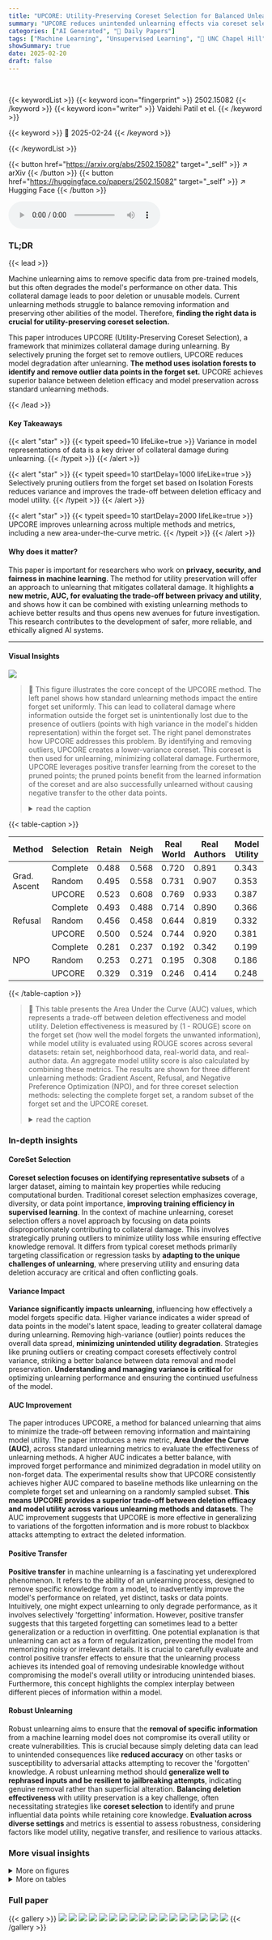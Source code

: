 ```yaml
---
title: "UPCORE: Utility-Preserving Coreset Selection for Balanced Unlearning"
summary: "UPCORE reduces unintended unlearning effects via coreset selection, balancing knowledge removal and utility preservation."
categories: ["AI Generated", "🤗 Daily Papers"]
tags: ["Machine Learning", "Unsupervised Learning", "🏢 UNC Chapel Hill",]
showSummary: true
date: 2025-02-20
draft: false
---
```


<br>

{{< keywordList >}}
{{< keyword icon="fingerprint" >}} 2502.15082 {{< /keyword >}}
{{< keyword icon="writer" >}} Vaidehi Patil et el. {{< /keyword >}}
 
{{< keyword >}} 🤗 2025-02-24 {{< /keyword >}}
 
{{< /keywordList >}}

{{< button href="https://arxiv.org/abs/2502.15082" target="_self" >}}
↗ arXiv
{{< /button >}}
{{< button href="https://huggingface.co/papers/2502.15082" target="_self" >}}
↗ Hugging Face
{{< /button >}}



<audio controls>
    <source src="https://ai-paper-reviewer.com/2502.15082/podcast.wav" type="audio/wav">
    Your browser does not support the audio element.
</audio>


### TL;DR


{{< lead >}}

Machine unlearning aims to remove specific data from pre-trained models, but this often degrades the model's performance on other data. This collateral damage leads to poor deletion or unusable models. Current unlearning methods struggle to balance removing information and preserving other abilities of the model. Therefore, **finding the right data is crucial for utility-preserving coreset selection.**



This paper introduces UPCORE (Utility-Preserving Coreset Selection), a framework that minimizes collateral damage during unlearning. By selectively pruning the forget set to remove outliers, UPCORE reduces model degradation after unlearning. **The method uses isolation forests to identify and remove outlier data points in the forget set.** UPCORE achieves superior balance between deletion efficacy and model preservation across standard unlearning methods.

{{< /lead >}}


#### Key Takeaways

{{< alert "star" >}}
{{< typeit speed=10 lifeLike=true >}} Variance in model representations of data is a key driver of collateral damage during unlearning. {{< /typeit >}}
{{< /alert >}}

{{< alert "star" >}}
{{< typeit speed=10 startDelay=1000 lifeLike=true >}} Selectively pruning outliers from the forget set based on Isolation Forests reduces variance and improves the trade-off between deletion efficacy and model utility. {{< /typeit >}}
{{< /alert >}}

{{< alert "star" >}}
{{< typeit speed=10 startDelay=2000 lifeLike=true >}} UPCORE improves unlearning across multiple methods and metrics, including a new area-under-the-curve metric. {{< /typeit >}}
{{< /alert >}}

#### Why does it matter?
This paper is important for researchers who work on **privacy, security, and fairness in machine learning**. The method for utility preservation will offer an approach to unlearning that mitigates collateral damage. It highlights **a new metric, AUC, for evaluating the trade-off between privacy and utility**, and shows how it can be combined with existing unlearning methods to achieve better results and thus opens new avenues for future investigation. This research contributes to the development of safer, more reliable, and ethically aligned AI systems.

------
#### Visual Insights



![](https://arxiv.org/html/2502.15082/x1.png)

> 🔼 This figure illustrates the core concept of the UPCORE method.  The left panel shows how standard unlearning methods impact the entire forget set uniformly. This can lead to collateral damage where information outside the forget set is unintentionally lost due to the presence of outliers (points with high variance in the model's hidden representation) within the forget set.  The right panel demonstrates how UPCORE addresses this problem. By identifying and removing outliers, UPCORE creates a lower-variance coreset. This coreset is then used for unlearning, minimizing collateral damage.  Furthermore, UPCORE leverages positive transfer learning from the coreset to the pruned points; the pruned points benefit from the learned information of the coreset and are also successfully unlearned without causing negative transfer to the other data points.
> <details>
> <summary>read the caption</summary>
> Figure 1: Left: Standard unlearning methods are applied equally to all points in the forget set. Here, outlier points in the model’s hidden space (visualized in 2D) contribute to the unintentional forgetting of points outside of the forget set (i.e. collateral damage). Right: By finding a lower-variance coreset within the forget set, UPCORE reduces damage while maintaining forget performance via positive transfer from the coreset to the pruned points.
> </details>





{{< table-caption >}}
<table class="ltx_tabular ltx_centering ltx_guessed_headers ltx_align_middle" id="S5.T1.7">
<thead class="ltx_thead">
<tr class="ltx_tr" id="S5.T1.7.1.1">
<th class="ltx_td ltx_align_center ltx_th ltx_th_column ltx_border_tt" id="S5.T1.7.1.1.1"><span class="ltx_text ltx_font_bold" id="S5.T1.7.1.1.1.1">Method</span></th>
<th class="ltx_td ltx_align_center ltx_th ltx_th_column ltx_border_tt" id="S5.T1.7.1.1.2"><span class="ltx_text ltx_font_bold" id="S5.T1.7.1.1.2.1">Selection</span></th>
<th class="ltx_td ltx_align_center ltx_th ltx_th_column ltx_border_tt" id="S5.T1.7.1.1.3"><span class="ltx_text ltx_font_bold" id="S5.T1.7.1.1.3.1">Retain</span></th>
<th class="ltx_td ltx_align_center ltx_th ltx_th_column ltx_border_tt" id="S5.T1.7.1.1.4"><span class="ltx_text ltx_font_bold" id="S5.T1.7.1.1.4.1">Neigh</span></th>
<th class="ltx_td ltx_align_center ltx_th ltx_th_column ltx_border_tt" id="S5.T1.7.1.1.5"><span class="ltx_text ltx_font_bold" id="S5.T1.7.1.1.5.1">Real World</span></th>
<th class="ltx_td ltx_align_center ltx_th ltx_th_column ltx_border_tt" id="S5.T1.7.1.1.6"><span class="ltx_text ltx_font_bold" id="S5.T1.7.1.1.6.1">Real Authors</span></th>
<th class="ltx_td ltx_align_center ltx_th ltx_th_column ltx_border_tt" id="S5.T1.7.1.1.7"><span class="ltx_text ltx_font_bold" id="S5.T1.7.1.1.7.1">Model Utility</span></th>
</tr>
</thead>
<tbody class="ltx_tbody">
<tr class="ltx_tr" id="S5.T1.7.2.1">
<td class="ltx_td ltx_align_center ltx_border_t" id="S5.T1.7.2.1.1" rowspan="3"><span class="ltx_text" id="S5.T1.7.2.1.1.1">Grad. Ascent</span></td>
<td class="ltx_td ltx_align_center ltx_border_t" id="S5.T1.7.2.1.2">Complete</td>
<td class="ltx_td ltx_align_center ltx_border_t" id="S5.T1.7.2.1.3">0.488</td>
<td class="ltx_td ltx_align_center ltx_border_t" id="S5.T1.7.2.1.4">0.568</td>
<td class="ltx_td ltx_align_center ltx_border_t" id="S5.T1.7.2.1.5">0.720</td>
<td class="ltx_td ltx_align_center ltx_border_t" id="S5.T1.7.2.1.6">0.891</td>
<td class="ltx_td ltx_align_center ltx_border_t" id="S5.T1.7.2.1.7">0.343</td>
</tr>
<tr class="ltx_tr" id="S5.T1.7.3.2">
<td class="ltx_td ltx_align_center" id="S5.T1.7.3.2.1">Random</td>
<td class="ltx_td ltx_align_center" id="S5.T1.7.3.2.2">0.495</td>
<td class="ltx_td ltx_align_center" id="S5.T1.7.3.2.3">0.558</td>
<td class="ltx_td ltx_align_center" id="S5.T1.7.3.2.4">0.731</td>
<td class="ltx_td ltx_align_center" id="S5.T1.7.3.2.5">0.907</td>
<td class="ltx_td ltx_align_center" id="S5.T1.7.3.2.6">0.353</td>
</tr>
<tr class="ltx_tr" id="S5.T1.7.4.3">
<td class="ltx_td ltx_align_center" id="S5.T1.7.4.3.1"><span class="ltx_text ltx_font_smallcaps" id="S5.T1.7.4.3.1.1">UPCORE</span></td>
<td class="ltx_td ltx_align_center" id="S5.T1.7.4.3.2"><span class="ltx_text ltx_font_bold" id="S5.T1.7.4.3.2.1">0.523</span></td>
<td class="ltx_td ltx_align_center" id="S5.T1.7.4.3.3"><span class="ltx_text ltx_font_bold" id="S5.T1.7.4.3.3.1">0.608</span></td>
<td class="ltx_td ltx_align_center" id="S5.T1.7.4.3.4"><span class="ltx_text ltx_font_bold" id="S5.T1.7.4.3.4.1">0.769</span></td>
<td class="ltx_td ltx_align_center" id="S5.T1.7.4.3.5"><span class="ltx_text ltx_font_bold" id="S5.T1.7.4.3.5.1">0.933</span></td>
<td class="ltx_td ltx_align_center" id="S5.T1.7.4.3.6"><span class="ltx_text ltx_font_bold" id="S5.T1.7.4.3.6.1">0.387</span></td>
</tr>
<tr class="ltx_tr" id="S5.T1.7.5.4">
<td class="ltx_td ltx_align_center ltx_border_t" id="S5.T1.7.5.4.1" rowspan="3"><span class="ltx_text" id="S5.T1.7.5.4.1.1">Refusal</span></td>
<td class="ltx_td ltx_align_center ltx_border_t" id="S5.T1.7.5.4.2">Complete</td>
<td class="ltx_td ltx_align_center ltx_border_t" id="S5.T1.7.5.4.3">0.493</td>
<td class="ltx_td ltx_align_center ltx_border_t" id="S5.T1.7.5.4.4">0.488</td>
<td class="ltx_td ltx_align_center ltx_border_t" id="S5.T1.7.5.4.5">0.714</td>
<td class="ltx_td ltx_align_center ltx_border_t" id="S5.T1.7.5.4.6">0.890</td>
<td class="ltx_td ltx_align_center ltx_border_t" id="S5.T1.7.5.4.7">0.366</td>
</tr>
<tr class="ltx_tr" id="S5.T1.7.6.5">
<td class="ltx_td ltx_align_center" id="S5.T1.7.6.5.1">Random</td>
<td class="ltx_td ltx_align_center" id="S5.T1.7.6.5.2">0.456</td>
<td class="ltx_td ltx_align_center" id="S5.T1.7.6.5.3">0.458</td>
<td class="ltx_td ltx_align_center" id="S5.T1.7.6.5.4">0.644</td>
<td class="ltx_td ltx_align_center" id="S5.T1.7.6.5.5">0.819</td>
<td class="ltx_td ltx_align_center" id="S5.T1.7.6.5.6">0.332</td>
</tr>
<tr class="ltx_tr" id="S5.T1.7.7.6">
<td class="ltx_td ltx_align_center" id="S5.T1.7.7.6.1"><span class="ltx_text ltx_font_smallcaps" id="S5.T1.7.7.6.1.1">UPCORE</span></td>
<td class="ltx_td ltx_align_center" id="S5.T1.7.7.6.2"><span class="ltx_text ltx_font_bold" id="S5.T1.7.7.6.2.1">0.500</span></td>
<td class="ltx_td ltx_align_center" id="S5.T1.7.7.6.3"><span class="ltx_text ltx_font_bold" id="S5.T1.7.7.6.3.1">0.524</span></td>
<td class="ltx_td ltx_align_center" id="S5.T1.7.7.6.4"><span class="ltx_text ltx_font_bold" id="S5.T1.7.7.6.4.1">0.744</span></td>
<td class="ltx_td ltx_align_center" id="S5.T1.7.7.6.5"><span class="ltx_text ltx_font_bold" id="S5.T1.7.7.6.5.1">0.920</span></td>
<td class="ltx_td ltx_align_center" id="S5.T1.7.7.6.6"><span class="ltx_text ltx_font_bold" id="S5.T1.7.7.6.6.1">0.381</span></td>
</tr>
<tr class="ltx_tr" id="S5.T1.7.8.7">
<td class="ltx_td ltx_align_center ltx_border_bb ltx_border_t" id="S5.T1.7.8.7.1" rowspan="3"><span class="ltx_text" id="S5.T1.7.8.7.1.1">NPO</span></td>
<td class="ltx_td ltx_align_center ltx_border_t" id="S5.T1.7.8.7.2">Complete</td>
<td class="ltx_td ltx_align_center ltx_border_t" id="S5.T1.7.8.7.3">0.281</td>
<td class="ltx_td ltx_align_center ltx_border_t" id="S5.T1.7.8.7.4">0.237</td>
<td class="ltx_td ltx_align_center ltx_border_t" id="S5.T1.7.8.7.5">0.192</td>
<td class="ltx_td ltx_align_center ltx_border_t" id="S5.T1.7.8.7.6">0.342</td>
<td class="ltx_td ltx_align_center ltx_border_t" id="S5.T1.7.8.7.7">0.199</td>
</tr>
<tr class="ltx_tr" id="S5.T1.7.9.8">
<td class="ltx_td ltx_align_center" id="S5.T1.7.9.8.1">Random</td>
<td class="ltx_td ltx_align_center" id="S5.T1.7.9.8.2">0.253</td>
<td class="ltx_td ltx_align_center" id="S5.T1.7.9.8.3">0.271</td>
<td class="ltx_td ltx_align_center" id="S5.T1.7.9.8.4">0.195</td>
<td class="ltx_td ltx_align_center" id="S5.T1.7.9.8.5">0.308</td>
<td class="ltx_td ltx_align_center" id="S5.T1.7.9.8.6">0.186</td>
</tr>
<tr class="ltx_tr" id="S5.T1.7.10.9">
<td class="ltx_td ltx_align_center ltx_border_bb" id="S5.T1.7.10.9.1"><span class="ltx_text ltx_font_smallcaps" id="S5.T1.7.10.9.1.1">UPCORE</span></td>
<td class="ltx_td ltx_align_center ltx_border_bb" id="S5.T1.7.10.9.2"><span class="ltx_text ltx_font_bold" id="S5.T1.7.10.9.2.1">0.329</span></td>
<td class="ltx_td ltx_align_center ltx_border_bb" id="S5.T1.7.10.9.3"><span class="ltx_text ltx_font_bold" id="S5.T1.7.10.9.3.1">0.319</span></td>
<td class="ltx_td ltx_align_center ltx_border_bb" id="S5.T1.7.10.9.4"><span class="ltx_text ltx_font_bold" id="S5.T1.7.10.9.4.1">0.246</span></td>
<td class="ltx_td ltx_align_center ltx_border_bb" id="S5.T1.7.10.9.5"><span class="ltx_text ltx_font_bold" id="S5.T1.7.10.9.5.1">0.414</span></td>
<td class="ltx_td ltx_align_center ltx_border_bb" id="S5.T1.7.10.9.6"><span class="ltx_text ltx_font_bold" id="S5.T1.7.10.9.6.1">0.248</span></td>
</tr>
</tbody>
</table>{{< /table-caption >}}

> 🔼 This table presents the Area Under the Curve (AUC) values, which represents a trade-off between deletion effectiveness and model utility.  Deletion effectiveness is measured by (1 - ROUGE) score on the forget set (how well the model forgets the unwanted information), while model utility is evaluated using ROUGE scores across several datasets: retain set, neighborhood data, real-world data, and real-author data. An aggregate model utility score is also calculated by combining these metrics.  The results are shown for three different unlearning methods: Gradient Ascent, Refusal, and Negative Preference Optimization (NPO), and for three coreset selection methods: selecting the complete forget set, a random subset of the forget set and the UPCORE coreset.
> <details>
> <summary>read the caption</summary>
> Table 1: AUC across the two competing objectives: (1) Deletion Effectiveness, defined as (1−ROUGE)1ROUGE(1-\text{ROUGE})( 1 - ROUGE ) on the forget set (X-axis), and (2) Model Utility, averaged across Counterfact topics and evaluated via ROUGE scores on multiple utility datasets, including neighborhood data and an aggregate model utility across datasets (Y-axis). We compare three unlearning methods: Gradient Ascent, Refusal, and NPO.
> </details>





### In-depth insights


#### CoreSet Selection
**Coreset selection focuses on identifying representative subsets** of a larger dataset, aiming to maintain key properties while reducing computational burden. Traditional coreset selection emphasizes coverage, diversity, or data point importance, **improving training efficiency in supervised learning**. In the context of machine unlearning, coreset selection offers a novel approach by focusing on data points disproportionately contributing to collateral damage. This involves strategically pruning outliers to minimize utility loss while ensuring effective knowledge removal. It differs from typical coreset methods primarily targeting classification or regression tasks by **adapting to the unique challenges of unlearning**, where preserving utility and ensuring data deletion accuracy are critical and often conflicting goals.

#### Variance Impact
**Variance significantly impacts unlearning**, influencing how effectively a model forgets specific data. Higher variance indicates a wider spread of data points in the model's latent space, leading to greater collateral damage during unlearning. Removing high-variance (outlier) points reduces the overall data spread, **minimizing unintended utility degradation**. Strategies like pruning outliers or creating compact coresets effectively control variance, striking a better balance between data removal and model preservation. **Understanding and managing variance is critical** for optimizing unlearning performance and ensuring the continued usefulness of the model.

#### AUC Improvement
The paper introduces UPCORE, a method for balanced unlearning that aims to minimize the trade-off between removing information and maintaining model utility.  The paper introduces a new metric, **Area Under the Curve (AUC)**, across standard unlearning metrics to evaluate the effectiveness of unlearning methods. A higher AUC indicates a better balance, with improved forget performance and minimized degradation in model utility on non-forget data. The experimental results show that UPCORE consistently achieves higher AUC compared to baseline methods like unlearning on the complete forget set and unlearning on a randomly sampled subset. **This means UPCORE provides a superior trade-off between deletion efficacy and model utility across various unlearning methods and datasets**. The AUC improvement suggests that UPCORE is more effective in generalizing to variations of the forgotten information and is more robust to blackbox attacks attempting to extract the deleted information.

#### Positive Transfer
**Positive transfer** in machine unlearning is a fascinating yet underexplored phenomenon. It refers to the ability of an unlearning process, designed to remove specific knowledge from a model, to inadvertently improve the model's performance on related, yet distinct, tasks or data points. Intuitively, one might expect unlearning to only degrade performance, as it involves selectively 'forgetting' information. However, positive transfer suggests that this targeted forgetting can sometimes lead to a better generalization or a reduction in overfitting. One potential explanation is that unlearning can act as a form of regularization, preventing the model from memorizing noisy or irrelevant details. It is crucial to carefully evaluate and control positive transfer effects to ensure that the unlearning process achieves its intended goal of removing undesirable knowledge without compromising the model's overall utility or introducing unintended biases. Furthermore, this concept highlights the complex interplay between different pieces of information within a model.

#### Robust Unlearning
Robust unlearning aims to ensure that the **removal of specific information** from a machine learning model does not compromise its overall utility or create vulnerabilities. This is crucial because simply deleting data can lead to unintended consequences like **reduced accuracy** on other tasks or susceptibility to adversarial attacks attempting to recover the 'forgotten' knowledge. A robust unlearning method should **generalize well to rephrased inputs and be resilient to jailbreaking attempts**, indicating genuine removal rather than superficial alteration. **Balancing deletion effectiveness** with utility preservation is a key challenge, often necessitating strategies like **coreset selection** to identify and prune influential data points while retaining core knowledge. **Evaluation across diverse settings** and metrics is essential to assess robustness, considering factors like model utility, negative transfer, and resilience to various attacks.


### More visual insights

<details>
<summary>More on figures
</summary>


![](https://arxiv.org/html/2502.15082/x2.png)

> 🔼 This figure illustrates the four stages of the UPCORE algorithm.  Stage 1 involves extracting the hidden states from the large language model (LLM) being modified. These hidden states represent the LLM's internal representation of the data. Stage 2 uses Isolation Forests to identify outlier data points within the forget set (data to be removed).  These outliers are points that significantly increase the variance of the model's representation. In Stage 3, the algorithm prunes or removes these identified outliers to create a core forget set, a smaller subset of the original forget set with lower variance. Finally, Stage 4 applies an unlearning method to the LLM, using only the selected core forget set to remove the targeted information while minimizing unintended damage to the model's overall performance.
> <details>
> <summary>read the caption</summary>
> Figure 2: UPCORE has four stages. First, we extract hidden states from the LLM to be modified; second, we identify outliers using Isolation Forests; third, we prune outliers to select a core forget set, and fourth, we perform unlearning on the coreset.
> </details>



![](https://arxiv.org/html/2502.15082/x3.png)

> 🔼 This figure demonstrates the trade-off between deletion effectiveness (how well the model forgets the unwanted information) and model utility (how well the model performs on other tasks) across different training epochs during the unlearning process.  The x-axis represents deletion effectiveness, while the y-axis represents model utility.  Each line represents a different method: complete unlearning (applying unlearning to the full forget set), random unlearning (applying unlearning to a random subset of the forget set), and UPCORE (the proposed method). The area under the curve (AUC) for each method is calculated to quantify the overall performance. UPCORE consistently achieves the highest AUC, indicating a superior balance between effective deletion and the preservation of model utility. This showcases the advantage of UPCORE over traditional unlearning methods.
> <details>
> <summary>read the caption</summary>
> Figure 3: Trading-off between deletion effectiveness and model utility forms a Pareto frontier across epochs, shown here averaged across Counterfact topics using Gradient Ascent. Our proposed AUC metric quantifies the area under these curves, with UPCORE consistently achieving the highest AUC across all settings.
> </details>



![](https://arxiv.org/html/2502.15082/x4.png)

> 🔼 This figure displays the area under the curve (AUC) for two metrics: ROUGE score on the forget set (measuring successful deletion) and ROUGE score on the neighborhood data (measuring unintended model damage).  The AUC is calculated for three different coreset selection methods: complete (using the whole forget set), random (using a random sample of the forget set), and UPCORE.  The graph shows that UPCORE consistently achieves a higher AUC across three different unlearning methods (Gradient Ascent, Refusal, and NPO), indicating a superior balance between effective deletion and preservation of model utility on related but unseen data. The results highlight that UPCORE effectively reduces unintended damage to neighborhood data by carefully selecting a coreset of the forget data.
> <details>
> <summary>read the caption</summary>
> Figure 4: AUC between forget set ROUGE and neighborhood data ROUGE averaged across topics in Counterfact. UPCORE reduces damage to neighborhood data.
> </details>



![](https://arxiv.org/html/2502.15082/x5.png)

> 🔼 This figure examines how changing the size of the coreset, created by pruning outliers, affects the model's performance.  The coreset size is varied by adjusting the percentage of data points pruned. The x-axis represents the different pruning percentages, while the y-axis shows the AUC (Area Under the Curve) score, calculated for various utility metrics (assessing the model's performance on data outside the unlearning scope). These metrics are averaged across multiple topics from the Counterfact dataset. The figure helps determine the optimal balance between effective data removal and preserving model utility by showing how AUC varies across different pruning rates.  It shows the tradeoff between deletion effectiveness and model utility in unlearning.
> <details>
> <summary>read the caption</summary>
> Figure 5: Impact of scaling the coreset size on performance: AUC scores on different utility sets, averaged across Counterfact topics, for various pruning percentages.
> </details>



![](https://arxiv.org/html/2502.15082/x6.png)

> 🔼 This figure visualizes the variance of hidden states within the forget sets generated by different methods for unlearning, namely the baseline approach and UPCORE.  It showcases the variance of hidden states for six different topics from the Counterfact dataset. Each bar represents a specific topic, and the height shows the variance. The comparison highlights that UPCORE, which employs Isolation Forests for coreset selection, significantly reduces the variance in the hidden states compared to the baseline approach. This reduction in variance is a key outcome of UPCORE, as it aims to minimize the impact of unlearning on other parts of the model by selecting a subset of forget data with lower variance.
> <details>
> <summary>read the caption</summary>
> Figure 6: Hidden state variance of the baseline and UPCORE forget sets across the six Counterfact forget topics. UPCORE consistently reduces variance using Isolation Forest as expected.
> </details>



![](https://arxiv.org/html/2502.15082/x7.png)

> 🔼 This figure displays the relationship between model utility and the variance of the model's hidden states for data points in the forget set.  The analysis is performed across multiple topics to demonstrate that this negative correlation is consistent even across different subject matters. The correlation coefficient of -0.714 indicates a strong inverse relationship: as the variance of hidden states in the forget set increases, the model's utility decreases after unlearning.
> <details>
> <summary>read the caption</summary>
> (a) Model utility and hidden state variance of the forget data show a strong negative correlation of -0.714 across data from multiple topics.
> </details>



![](https://arxiv.org/html/2502.15082/x8.png)

> 🔼 This figure examines the relationship between the drop in model utility after unlearning and the model's confidence scores on the forget data.  The analysis reveals a weak negative correlation (Pearson correlation coefficient of -0.021), suggesting that the model's initial confidence in the data to be forgotten is not a strong predictor of the amount of utility loss experienced after unlearning. This implies that factors beyond simple confidence scores likely play a crucial role in determining the impact of unlearning on model performance.  The plot likely shows a scatter plot with model confidence on the x-axis and drop in model utility on the y-axis, with each point representing a data point from the forget set.
> <details>
> <summary>read the caption</summary>
> (b) Drop in model utility after unlearning and base model’s confidence on the forget data do not show any strong correlation with a Pearson correlation value of -0.021.
> </details>



![](https://arxiv.org/html/2502.15082/x9.png)

> 🔼 Figure 7 displays the correlation between model performance and two factors: hidden state variance and model confidence.  Panel (a) shows a strong negative correlation between model utility (measured after unlearning) and the variance of hidden states in the model's representation of the data points designated for unlearning.  Higher variance leads to lower model utility after unlearning. Panel (b) shows that there is little to no correlation between the drop in model utility after unlearning and the model's confidence scores on those same data points. This suggests that variance of model representations is a more significant factor influencing the amount of collateral damage during unlearning than model confidence.
> <details>
> <summary>read the caption</summary>
> Figure 7: (a) Relationship between model utility and hidden state variance. (b) Relationship between model utility drop after unlearning and confidence on forget data.
> </details>



![](https://arxiv.org/html/2502.15082/x10.png)

> 🔼 This figure shows the relationship between the variance of the hidden states in the core forget set and the pruning percentage applied during the coreset selection process.  The x-axis represents the percentage of data points pruned from the initial forget set, while the y-axis represents the variance of the hidden states of the remaining points (the core forget set). As the pruning percentage increases (more points are removed), the variance of the hidden states in the core forget set decreases almost linearly. This demonstrates the effectiveness of the pruning strategy in reducing the variance within the forget set, a key factor in mitigating the collateral damage during the unlearning process.
> <details>
> <summary>read the caption</summary>
> (a) Hidden state variance of the core forget set plotted against the pruning percentage across topics. The variance of the core forget data decreases nearly linearly as the pruning percentage increases.
> </details>



</details>




<details>
<summary>More on tables
</summary>


{{< table-caption >}}
<table class="ltx_tabular ltx_centering ltx_guessed_headers ltx_align_middle" id="S5.T2.5">
<thead class="ltx_thead">
<tr class="ltx_tr" id="S5.T2.5.1.1">
<th class="ltx_td ltx_align_center ltx_th ltx_th_column ltx_border_tt" id="S5.T2.5.1.1.1"><span class="ltx_text ltx_font_bold" id="S5.T2.5.1.1.1.1">Method</span></th>
<th class="ltx_td ltx_align_center ltx_th ltx_th_column ltx_border_tt" id="S5.T2.5.1.1.2"><span class="ltx_text ltx_font_bold" id="S5.T2.5.1.1.2.1">Selection</span></th>
<th class="ltx_td ltx_align_center ltx_th ltx_th_column ltx_border_tt" id="S5.T2.5.1.1.3"><span class="ltx_text ltx_font_bold" id="S5.T2.5.1.1.3.1">Retain</span></th>
<th class="ltx_td ltx_align_center ltx_th ltx_th_column ltx_border_tt" id="S5.T2.5.1.1.4"><span class="ltx_text ltx_font_bold" id="S5.T2.5.1.1.4.1">Neigh</span></th>
<th class="ltx_td ltx_align_center ltx_th ltx_th_column ltx_border_tt" id="S5.T2.5.1.1.5"><span class="ltx_text ltx_font_bold" id="S5.T2.5.1.1.5.1">Real World</span></th>
<th class="ltx_td ltx_align_center ltx_th ltx_th_column ltx_border_tt" id="S5.T2.5.1.1.6"><span class="ltx_text ltx_font_bold" id="S5.T2.5.1.1.6.1">Real Authors</span></th>
<th class="ltx_td ltx_align_center ltx_th ltx_th_column ltx_border_tt" id="S5.T2.5.1.1.7"><span class="ltx_text ltx_font_bold" id="S5.T2.5.1.1.7.1">Model Utility</span></th>
</tr>
</thead>
<tbody class="ltx_tbody">
<tr class="ltx_tr" id="S5.T2.5.2.1">
<td class="ltx_td ltx_align_center ltx_border_bb ltx_border_t" id="S5.T2.5.2.1.1" rowspan="3"><span class="ltx_text" id="S5.T2.5.2.1.1.1">Grad. Ascent</span></td>
<td class="ltx_td ltx_align_center ltx_border_t" id="S5.T2.5.2.1.2">Complete</td>
<td class="ltx_td ltx_align_center ltx_border_t" id="S5.T2.5.2.1.3">0.153</td>
<td class="ltx_td ltx_align_center ltx_border_t" id="S5.T2.5.2.1.4">0.285</td>
<td class="ltx_td ltx_align_center ltx_border_t" id="S5.T2.5.2.1.5">0.226</td>
<td class="ltx_td ltx_align_center ltx_border_t" id="S5.T2.5.2.1.6">0.155</td>
<td class="ltx_td ltx_align_center ltx_border_t" id="S5.T2.5.2.1.7">0.135</td>
</tr>
<tr class="ltx_tr" id="S5.T2.5.3.2">
<td class="ltx_td ltx_align_center" id="S5.T2.5.3.2.1">Random</td>
<td class="ltx_td ltx_align_center" id="S5.T2.5.3.2.2">0.159</td>
<td class="ltx_td ltx_align_center" id="S5.T2.5.3.2.3">0.304</td>
<td class="ltx_td ltx_align_center" id="S5.T2.5.3.2.4">0.222</td>
<td class="ltx_td ltx_align_center" id="S5.T2.5.3.2.5">0.157</td>
<td class="ltx_td ltx_align_center" id="S5.T2.5.3.2.6">0.136</td>
</tr>
<tr class="ltx_tr" id="S5.T2.5.4.3">
<td class="ltx_td ltx_align_center ltx_border_bb" id="S5.T2.5.4.3.1"><span class="ltx_text ltx_font_smallcaps" id="S5.T2.5.4.3.1.1">UPCORE</span></td>
<td class="ltx_td ltx_align_center ltx_border_bb" id="S5.T2.5.4.3.2">0.165</td>
<td class="ltx_td ltx_align_center ltx_border_bb" id="S5.T2.5.4.3.3"><span class="ltx_text ltx_font_bold" id="S5.T2.5.4.3.3.1">0.318</span></td>
<td class="ltx_td ltx_align_center ltx_border_bb" id="S5.T2.5.4.3.4"><span class="ltx_text ltx_font_bold" id="S5.T2.5.4.3.4.1">0.227</span></td>
<td class="ltx_td ltx_align_center ltx_border_bb" id="S5.T2.5.4.3.5"><span class="ltx_text ltx_font_bold" id="S5.T2.5.4.3.5.1">0.158</span></td>
<td class="ltx_td ltx_align_center ltx_border_bb" id="S5.T2.5.4.3.6"><span class="ltx_text ltx_font_bold" id="S5.T2.5.4.3.6.1">0.147</span></td>
</tr>
</tbody>
</table>{{< /table-caption >}}
> 🔼 This table presents the results of the Gradient Ascent unlearning method applied to TriviaQA topics.  It shows the performance metrics (Retain, Neigh, Real World, Real Authors, Model Utility) from Table 1, but specifically focusing on the TriviaQA dataset. These metrics evaluate the trade-off between deletion accuracy (how well the model forgets the specified information) and model utility (how well the model performs on related and unrelated tasks). The table compares three data selection methods: using the entire forget set, a random subset of the forget set, and the coreset selected by UPCORE. This allows for a comparison of how different strategies for selecting data points to unlearn affect the overall balance between these competing objectives.
> <details>
> <summary>read the caption</summary>
> Table 2: Evaluation metrics from Table 1 shown for Gradient Ascent on the TriviaQA topics.
> </details>

{{< table-caption >}}
<table class="ltx_tabular ltx_centering ltx_guessed_headers ltx_align_middle" id="S5.T3.5">
<thead class="ltx_thead">
<tr class="ltx_tr" id="S5.T3.5.1.1">
<th class="ltx_td ltx_align_center ltx_th ltx_th_column ltx_th_row ltx_border_r ltx_border_tt" id="S5.T3.5.1.1.1"><span class="ltx_text ltx_font_bold" id="S5.T3.5.1.1.1.1">Method</span></th>
<th class="ltx_td ltx_align_center ltx_th ltx_th_column ltx_th_row ltx_border_r ltx_border_tt" id="S5.T3.5.1.1.2"><span class="ltx_text ltx_font_bold" id="S5.T3.5.1.1.2.1">Forget</span></th>
<th class="ltx_td ltx_align_center ltx_th ltx_th_column ltx_border_tt" id="S5.T3.5.1.1.3"><span class="ltx_text ltx_font_bold" id="S5.T3.5.1.1.3.1">Retain</span></th>
<th class="ltx_td ltx_align_center ltx_th ltx_th_column ltx_border_tt" id="S5.T3.5.1.1.4"><span class="ltx_text ltx_font_bold" id="S5.T3.5.1.1.4.1">Neigh.</span></th>
<th class="ltx_td ltx_align_center ltx_th ltx_th_column ltx_border_tt" id="S5.T3.5.1.1.5"><span class="ltx_text ltx_font_bold" id="S5.T3.5.1.1.5.1">Real Authors</span></th>
<th class="ltx_td ltx_align_center ltx_th ltx_th_column ltx_border_tt" id="S5.T3.5.1.1.6"><span class="ltx_text ltx_font_bold" id="S5.T3.5.1.1.6.1">Real World</span></th>
<th class="ltx_td ltx_align_center ltx_th ltx_th_column ltx_border_tt" id="S5.T3.5.1.1.7"><span class="ltx_text ltx_font_bold" id="S5.T3.5.1.1.7.1">Model Utility</span></th>
</tr>
<tr class="ltx_tr" id="S5.T3.5.2.2">
<th class="ltx_td ltx_align_center ltx_th ltx_th_column ltx_th_row ltx_border_r ltx_border_t" id="S5.T3.5.2.2.1"><em class="ltx_emph ltx_font_italic" id="S5.T3.5.2.2.1.1" style="color:#808080;">Base model</em></th>
<th class="ltx_td ltx_align_center ltx_th ltx_th_column ltx_th_row ltx_border_r ltx_border_t" id="S5.T3.5.2.2.2"><em class="ltx_emph ltx_font_italic" id="S5.T3.5.2.2.2.1" style="color:#808080;">0.997</em></th>
<th class="ltx_td ltx_align_center ltx_th ltx_th_column ltx_border_t" id="S5.T3.5.2.2.3"><em class="ltx_emph ltx_font_italic" id="S5.T3.5.2.2.3.1" style="color:#808080;">0.546</em></th>
<th class="ltx_td ltx_align_center ltx_th ltx_th_column ltx_border_t" id="S5.T3.5.2.2.4"><em class="ltx_emph ltx_font_italic" id="S5.T3.5.2.2.4.1" style="color:#808080;">0.820</em></th>
<th class="ltx_td ltx_align_center ltx_th ltx_th_column ltx_border_t" id="S5.T3.5.2.2.5"><em class="ltx_emph ltx_font_italic" id="S5.T3.5.2.2.5.1" style="color:#808080;">1.000</em></th>
<th class="ltx_td ltx_align_center ltx_th ltx_th_column ltx_border_t" id="S5.T3.5.2.2.6"><em class="ltx_emph ltx_font_italic" id="S5.T3.5.2.2.6.1" style="color:#808080;">0.872</em></th>
<th class="ltx_td ltx_align_center ltx_th ltx_th_column ltx_border_t" id="S5.T3.5.2.2.7"><em class="ltx_emph ltx_font_italic" id="S5.T3.5.2.2.7.1" style="color:#808080;">0.433</em></th>
</tr>
</thead>
<tbody class="ltx_tbody">
<tr class="ltx_tr" id="S5.T3.5.3.1">
<th class="ltx_td ltx_align_center ltx_th ltx_th_row ltx_border_r ltx_border_t" id="S5.T3.5.3.1.1">Complete</th>
<th class="ltx_td ltx_align_center ltx_th ltx_th_row ltx_border_r ltx_border_t" id="S5.T3.5.3.1.2">0.018</th>
<td class="ltx_td ltx_align_center ltx_border_t" id="S5.T3.5.3.1.3">0.381</td>
<td class="ltx_td ltx_align_center ltx_border_t" id="S5.T3.5.3.1.4">0.144</td>
<td class="ltx_td ltx_align_center ltx_border_t" id="S5.T3.5.3.1.5">0.669</td>
<td class="ltx_td ltx_align_center ltx_border_t" id="S5.T3.5.3.1.6">0.446</td>
<td class="ltx_td ltx_align_center ltx_border_t" id="S5.T3.5.3.1.7">0.182</td>
</tr>
<tr class="ltx_tr" id="S5.T3.5.4.2">
<th class="ltx_td ltx_align_center ltx_th ltx_th_row ltx_border_r" id="S5.T3.5.4.2.1">Random</th>
<th class="ltx_td ltx_align_center ltx_th ltx_th_row ltx_border_r" id="S5.T3.5.4.2.2"><span class="ltx_text ltx_font_bold" id="S5.T3.5.4.2.2.1">0.011</span></th>
<td class="ltx_td ltx_align_center" id="S5.T3.5.4.2.3">0.411</td>
<td class="ltx_td ltx_align_center" id="S5.T3.5.4.2.4">0.104</td>
<td class="ltx_td ltx_align_center" id="S5.T3.5.4.2.5"><span class="ltx_text ltx_font_bold" id="S5.T3.5.4.2.5.1">0.724</span></td>
<td class="ltx_td ltx_align_center" id="S5.T3.5.4.2.6">0.499</td>
<td class="ltx_td ltx_align_center" id="S5.T3.5.4.2.7">0.211</td>
</tr>
<tr class="ltx_tr" id="S5.T3.5.5.3">
<th class="ltx_td ltx_align_center ltx_th ltx_th_row ltx_border_bb ltx_border_r" id="S5.T3.5.5.3.1"><span class="ltx_text ltx_font_smallcaps" id="S5.T3.5.5.3.1.1">UPCORE</span></th>
<th class="ltx_td ltx_align_center ltx_th ltx_th_row ltx_border_bb ltx_border_r" id="S5.T3.5.5.3.2">0.017</th>
<td class="ltx_td ltx_align_center ltx_border_bb" id="S5.T3.5.5.3.3"><span class="ltx_text ltx_font_bold" id="S5.T3.5.5.3.3.1">0.430</span></td>
<td class="ltx_td ltx_align_center ltx_border_bb" id="S5.T3.5.5.3.4"><span class="ltx_text ltx_font_bold" id="S5.T3.5.5.3.4.1">0.190</span></td>
<td class="ltx_td ltx_align_center ltx_border_bb" id="S5.T3.5.5.3.5">0.706</td>
<td class="ltx_td ltx_align_center ltx_border_bb" id="S5.T3.5.5.3.6"><span class="ltx_text ltx_font_bold" id="S5.T3.5.5.3.6.1">0.528</span></td>
<td class="ltx_td ltx_align_center ltx_border_bb" id="S5.T3.5.5.3.7"><span class="ltx_text ltx_font_bold" id="S5.T3.5.5.3.7.1">0.350</span></td>
</tr>
</tbody>
</table>{{< /table-caption >}}
> 🔼 Table 3 presents a detailed comparison of ROUGE scores and model utility across different topics from the Counterfact dataset.  The experiment uses Gradient Ascent as the unlearning method, evaluating performance at a specific epoch. The table showcases UPCORE's superior balance in unlearning:  maintaining high forget rates while minimizing negative impact on data outside the target set (retain set, neighborhood data, etc.).  It highlights UPCORE's superior performance compared to using the complete forget set or a randomly selected subset, demonstrating both higher forget rates and better preservation of model utility on other data.
> <details>
> <summary>read the caption</summary>
> Table 3: ROUGE scores and model utility across topics from the Counterfact dataset for a fixed epoch of Gradient Ascent. UPCORE consistently has higher performance on data outside the forget set, with the least degradation among methods and closest performance to the base model, while still having a high forget rate.
> </details>

{{< table-caption >}}
<table class="ltx_tabular ltx_centering ltx_guessed_headers ltx_align_middle" id="S5.T4.5">
<thead class="ltx_thead">
<tr class="ltx_tr" id="S5.T4.5.1.1">
<th class="ltx_td ltx_align_center ltx_th ltx_th_column ltx_border_tt" id="S5.T4.5.1.1.1"><span class="ltx_text ltx_font_bold" id="S5.T4.5.1.1.1.1">Method</span></th>
<th class="ltx_td ltx_align_center ltx_th ltx_th_column ltx_border_tt" id="S5.T4.5.1.1.2"><span class="ltx_text ltx_font_bold" id="S5.T4.5.1.1.2.1">Random</span></th>
<th class="ltx_td ltx_align_center ltx_th ltx_th_column ltx_border_tt" id="S5.T4.5.1.1.3"><span class="ltx_text ltx_font_bold ltx_font_smallcaps" id="S5.T4.5.1.1.3.1">UPCORE</span></th>
</tr>
</thead>
<tbody class="ltx_tbody">
<tr class="ltx_tr" id="S5.T4.5.2.1">
<td class="ltx_td ltx_align_center ltx_border_t" id="S5.T4.5.2.1.1">Gradient Ascent</td>
<td class="ltx_td ltx_align_center ltx_border_t" id="S5.T4.5.2.1.2">0.022</td>
<td class="ltx_td ltx_align_center ltx_border_t" id="S5.T4.5.2.1.3">0.053</td>
</tr>
<tr class="ltx_tr" id="S5.T4.5.3.2">
<td class="ltx_td ltx_align_center" id="S5.T4.5.3.2.1">Refusal</td>
<td class="ltx_td ltx_align_center" id="S5.T4.5.3.2.2">0.169</td>
<td class="ltx_td ltx_align_center" id="S5.T4.5.3.2.3">0.127</td>
</tr>
<tr class="ltx_tr" id="S5.T4.5.4.3">
<td class="ltx_td ltx_align_center ltx_border_bb" id="S5.T4.5.4.3.1">NPO</td>
<td class="ltx_td ltx_align_center ltx_border_bb" id="S5.T4.5.4.3.2">0.206</td>
<td class="ltx_td ltx_align_center ltx_border_bb" id="S5.T4.5.4.3.3">0.231</td>
</tr>
</tbody>
</table>{{< /table-caption >}}
> 🔼 This table presents the ROUGE scores achieved on the pruned data points after applying unlearning.  It compares the results of UPCORE (which selectively prunes outliers from the forget set before unlearning) to a random subsampling method. The key observation is that even when unlearning is applied only to a subset of the forget data, the effect generalizes beyond that subset, influencing data points that were not directly unlearned. This demonstrates the presence of both positive and negative transfer: positive transfer is seen because unlearning a smaller subset (via pruning) still affects other data points within the same semantic group, while negative transfer is minimized through careful selection of the pruned points.
> <details>
> <summary>read the caption</summary>
> Table 4: ROUGE score on pruned datapoints. Both for UPCORE and random sampling, unlearning on a subset of datapoints translates to other datapoints not in the subset.
> </details>

{{< table-caption >}}
<table class="ltx_tabular ltx_centering ltx_guessed_headers ltx_align_middle" id="S5.T5.6">
<thead class="ltx_thead">
<tr class="ltx_tr" id="S5.T5.6.1.1">
<th class="ltx_td ltx_align_center ltx_th ltx_th_column ltx_border_tt" id="S5.T5.6.1.1.1"><span class="ltx_text ltx_font_bold" id="S5.T5.6.1.1.1.1">Method</span></th>
<th class="ltx_td ltx_align_center ltx_th ltx_th_column ltx_border_tt" id="S5.T5.6.1.1.2"><span class="ltx_text ltx_font_bold" id="S5.T5.6.1.1.2.1">Selection</span></th>
<th class="ltx_td ltx_align_center ltx_th ltx_th_column ltx_border_tt" id="S5.T5.6.1.1.3"><span class="ltx_text ltx_font_bold" id="S5.T5.6.1.1.3.1">Retain</span></th>
<th class="ltx_td ltx_align_center ltx_th ltx_th_column ltx_border_tt" id="S5.T5.6.1.1.4"><span class="ltx_text ltx_font_bold" id="S5.T5.6.1.1.4.1">Neigh</span></th>
<th class="ltx_td ltx_align_center ltx_th ltx_th_column ltx_border_tt" id="S5.T5.6.1.1.5"><span class="ltx_text ltx_font_bold" id="S5.T5.6.1.1.5.1">Real World</span></th>
<th class="ltx_td ltx_align_center ltx_th ltx_th_column ltx_border_tt" id="S5.T5.6.1.1.6"><span class="ltx_text ltx_font_bold" id="S5.T5.6.1.1.6.1">Real Authors</span></th>
<th class="ltx_td ltx_align_center ltx_th ltx_th_column ltx_border_tt" id="S5.T5.6.1.1.7"><span class="ltx_text ltx_font_bold" id="S5.T5.6.1.1.7.1">Model Utility</span></th>
</tr>
</thead>
<tbody class="ltx_tbody">
<tr class="ltx_tr" id="S5.T5.6.2.1">
<td class="ltx_td ltx_align_center ltx_border_t" id="S5.T5.6.2.1.1" rowspan="3"><span class="ltx_text" id="S5.T5.6.2.1.1.1">Jailbreak</span></td>
<td class="ltx_td ltx_align_center ltx_border_t" id="S5.T5.6.2.1.2">Complete</td>
<td class="ltx_td ltx_align_center ltx_border_t" id="S5.T5.6.2.1.3">0.417</td>
<td class="ltx_td ltx_align_center ltx_border_t" id="S5.T5.6.2.1.4">0.474</td>
<td class="ltx_td ltx_align_center ltx_border_t" id="S5.T5.6.2.1.5">0.599</td>
<td class="ltx_td ltx_align_center ltx_border_t" id="S5.T5.6.2.1.6">0.743</td>
<td class="ltx_td ltx_align_center ltx_border_t" id="S5.T5.6.2.1.7">0.291</td>
</tr>
<tr class="ltx_tr" id="S5.T5.6.3.2">
<td class="ltx_td ltx_align_center" id="S5.T5.6.3.2.1">Random</td>
<td class="ltx_td ltx_align_center" id="S5.T5.6.3.2.2">0.430</td>
<td class="ltx_td ltx_align_center" id="S5.T5.6.3.2.3">0.470</td>
<td class="ltx_td ltx_align_center" id="S5.T5.6.3.2.4">0.629</td>
<td class="ltx_td ltx_align_center" id="S5.T5.6.3.2.5">0.787</td>
<td class="ltx_td ltx_align_center" id="S5.T5.6.3.2.6">0.305</td>
</tr>
<tr class="ltx_tr" id="S5.T5.6.4.3">
<td class="ltx_td ltx_align_center" id="S5.T5.6.4.3.1"><span class="ltx_text ltx_font_smallcaps" id="S5.T5.6.4.3.1.1">UPCORE</span></td>
<td class="ltx_td ltx_align_center" id="S5.T5.6.4.3.2"><span class="ltx_text ltx_font_bold" id="S5.T5.6.4.3.2.1">0.455</span></td>
<td class="ltx_td ltx_align_center" id="S5.T5.6.4.3.3"><span class="ltx_text ltx_font_bold" id="S5.T5.6.4.3.3.1">0.512</span></td>
<td class="ltx_td ltx_align_center" id="S5.T5.6.4.3.4"><span class="ltx_text ltx_font_bold" id="S5.T5.6.4.3.4.1">0.665</span></td>
<td class="ltx_td ltx_align_center" id="S5.T5.6.4.3.5"><span class="ltx_text ltx_font_bold" id="S5.T5.6.4.3.5.1">0.819</span></td>
<td class="ltx_td ltx_align_center" id="S5.T5.6.4.3.6"><span class="ltx_text ltx_font_bold" id="S5.T5.6.4.3.6.1">0.335</span></td>
</tr>
<tr class="ltx_tr" id="S5.T5.6.5.4">
<td class="ltx_td ltx_align_center ltx_border_bb ltx_border_t" id="S5.T5.6.5.4.1" rowspan="3"><span class="ltx_text" id="S5.T5.6.5.4.1.1">Rephrase</span></td>
<td class="ltx_td ltx_align_center ltx_border_t" id="S5.T5.6.5.4.2">Complete</td>
<td class="ltx_td ltx_align_center ltx_border_t" id="S5.T5.6.5.4.3">0.357</td>
<td class="ltx_td ltx_align_center ltx_border_t" id="S5.T5.6.5.4.4">0.431</td>
<td class="ltx_td ltx_align_center ltx_border_t" id="S5.T5.6.5.4.5">0.533</td>
<td class="ltx_td ltx_align_center ltx_border_t" id="S5.T5.6.5.4.6">0.655</td>
<td class="ltx_td ltx_align_center ltx_border_t" id="S5.T5.6.5.4.7">0.257</td>
</tr>
<tr class="ltx_tr" id="S5.T5.6.6.5">
<td class="ltx_td ltx_align_center" id="S5.T5.6.6.5.1">Random</td>
<td class="ltx_td ltx_align_center" id="S5.T5.6.6.5.2">0.361</td>
<td class="ltx_td ltx_align_center" id="S5.T5.6.6.5.3">0.426</td>
<td class="ltx_td ltx_align_center" id="S5.T5.6.6.5.4">0.536</td>
<td class="ltx_td ltx_align_center" id="S5.T5.6.6.5.5">0.665</td>
<td class="ltx_td ltx_align_center" id="S5.T5.6.6.5.6">0.262</td>
</tr>
<tr class="ltx_tr" id="S5.T5.6.7.6">
<td class="ltx_td ltx_align_center ltx_border_bb" id="S5.T5.6.7.6.1"><span class="ltx_text ltx_font_smallcaps" id="S5.T5.6.7.6.1.1">UPCORE</span></td>
<td class="ltx_td ltx_align_center ltx_border_bb" id="S5.T5.6.7.6.2"><span class="ltx_text ltx_font_bold" id="S5.T5.6.7.6.2.1">0.376</span></td>
<td class="ltx_td ltx_align_center ltx_border_bb" id="S5.T5.6.7.6.3"><span class="ltx_text ltx_font_bold" id="S5.T5.6.7.6.3.1">0.449</span></td>
<td class="ltx_td ltx_align_center ltx_border_bb" id="S5.T5.6.7.6.4"><span class="ltx_text ltx_font_bold" id="S5.T5.6.7.6.4.1">0.555</span></td>
<td class="ltx_td ltx_align_center ltx_border_bb" id="S5.T5.6.7.6.5"><span class="ltx_text ltx_font_bold" id="S5.T5.6.7.6.5.1">0.673</span></td>
<td class="ltx_td ltx_align_center ltx_border_bb" id="S5.T5.6.7.6.6"><span class="ltx_text ltx_font_bold" id="S5.T5.6.7.6.6.1">0.279</span></td>
</tr>
</tbody>
</table>{{< /table-caption >}}
> 🔼 This table presents the results of evaluating the robustness of the UPCORE method against rephrased and jailbroken versions of the forgotten data.  It shows the performance of three coreset selection methods (Complete, Random, and UPCORE) across various metrics, including ROUGE scores on different data sets (Retain, Neigh, Real World, Real Authors) and overall Model Utility.  The goal is to assess how well the methods maintain the balance between deletion efficacy and model preservation when faced with attempts to circumvent the unlearning process by reformulating or attacking the forgotten information.
> <details>
> <summary>read the caption</summary>
> Table 5: Evaluation metrics from Table 1 averaged across topics in Counterfact, assessed for robustness to rephrased and jailbreak variants of the forget data with the same utility data.
> </details>

{{< table-caption >}}
<table class="ltx_tabular ltx_centering ltx_guessed_headers ltx_align_middle" id="A2.T6.4">
<thead class="ltx_thead">
<tr class="ltx_tr" id="A2.T6.4.1.1">
<th class="ltx_td ltx_align_left ltx_th ltx_th_column ltx_th_row ltx_border_tt" id="A2.T6.4.1.1.1"><span class="ltx_text ltx_font_bold" id="A2.T6.4.1.1.1.1">AUC</span></th>
<th class="ltx_td ltx_align_center ltx_th ltx_th_column ltx_border_tt" id="A2.T6.4.1.1.2"><span class="ltx_text ltx_font_bold" id="A2.T6.4.1.1.2.1">Correlation with HSV</span></th>
</tr>
</thead>
<tbody class="ltx_tbody">
<tr class="ltx_tr" id="A2.T6.4.2.1">
<th class="ltx_td ltx_align_left ltx_th ltx_th_row ltx_border_t" id="A2.T6.4.2.1.1">Retain</th>
<td class="ltx_td ltx_align_center ltx_border_t" id="A2.T6.4.2.1.2">-0.421</td>
</tr>
<tr class="ltx_tr" id="A2.T6.4.3.2">
<th class="ltx_td ltx_align_left ltx_th ltx_th_row" id="A2.T6.4.3.2.1">Neigh</th>
<td class="ltx_td ltx_align_center" id="A2.T6.4.3.2.2">-0.507</td>
</tr>
<tr class="ltx_tr" id="A2.T6.4.4.3">
<th class="ltx_td ltx_align_left ltx_th ltx_th_row" id="A2.T6.4.4.3.1">Real World</th>
<td class="ltx_td ltx_align_center" id="A2.T6.4.4.3.2">-0.371</td>
</tr>
<tr class="ltx_tr" id="A2.T6.4.5.4">
<th class="ltx_td ltx_align_left ltx_th ltx_th_row" id="A2.T6.4.5.4.1">Real Authors</th>
<td class="ltx_td ltx_align_center" id="A2.T6.4.5.4.2">-0.489</td>
</tr>
<tr class="ltx_tr" id="A2.T6.4.6.5">
<th class="ltx_td ltx_align_left ltx_th ltx_th_row ltx_border_bb" id="A2.T6.4.6.5.1">Model Utility</th>
<td class="ltx_td ltx_align_center ltx_border_bb" id="A2.T6.4.6.5.2">-0.612</td>
</tr>
</tbody>
</table>{{< /table-caption >}}
> 🔼 This table presents the correlation coefficients between the variance of the hidden state representations of the forget set and the Area Under the Curve (AUC) values for various metrics.  The AUC values, calculated across different topics, measure the trade-off between deletion effectiveness (how well the model forgets the target information) and model utility (how well the model performs on unrelated tasks). A negative correlation indicates that as the variance of the forget set increases, the AUC decreases, suggesting a worse trade-off between forgetting and model utility. This finding aligns with the observations in Section 3.2, where a negative correlation between model utility and variance was also observed.
> <details>
> <summary>read the caption</summary>
> Table 6: Correlation between the forget set representation variance and the AUC across topics. The negative correlation values are consistent with the negative correlation of model utility and variance shown in Section 3.2.
> </details>

</details>




### Full paper

{{< gallery >}}
<img src="https://ai-paper-reviewer.com/2502.15082/1.png" class="grid-w50 md:grid-w33 xl:grid-w25" />
<img src="https://ai-paper-reviewer.com/2502.15082/2.png" class="grid-w50 md:grid-w33 xl:grid-w25" />
<img src="https://ai-paper-reviewer.com/2502.15082/3.png" class="grid-w50 md:grid-w33 xl:grid-w25" />
<img src="https://ai-paper-reviewer.com/2502.15082/4.png" class="grid-w50 md:grid-w33 xl:grid-w25" />
<img src="https://ai-paper-reviewer.com/2502.15082/5.png" class="grid-w50 md:grid-w33 xl:grid-w25" />
<img src="https://ai-paper-reviewer.com/2502.15082/6.png" class="grid-w50 md:grid-w33 xl:grid-w25" />
<img src="https://ai-paper-reviewer.com/2502.15082/7.png" class="grid-w50 md:grid-w33 xl:grid-w25" />
<img src="https://ai-paper-reviewer.com/2502.15082/8.png" class="grid-w50 md:grid-w33 xl:grid-w25" />
<img src="https://ai-paper-reviewer.com/2502.15082/9.png" class="grid-w50 md:grid-w33 xl:grid-w25" />
<img src="https://ai-paper-reviewer.com/2502.15082/10.png" class="grid-w50 md:grid-w33 xl:grid-w25" />
<img src="https://ai-paper-reviewer.com/2502.15082/11.png" class="grid-w50 md:grid-w33 xl:grid-w25" />
<img src="https://ai-paper-reviewer.com/2502.15082/12.png" class="grid-w50 md:grid-w33 xl:grid-w25" />
<img src="https://ai-paper-reviewer.com/2502.15082/13.png" class="grid-w50 md:grid-w33 xl:grid-w25" />
<img src="https://ai-paper-reviewer.com/2502.15082/14.png" class="grid-w50 md:grid-w33 xl:grid-w25" />
<img src="https://ai-paper-reviewer.com/2502.15082/15.png" class="grid-w50 md:grid-w33 xl:grid-w25" />
<img src="https://ai-paper-reviewer.com/2502.15082/16.png" class="grid-w50 md:grid-w33 xl:grid-w25" />
<img src="https://ai-paper-reviewer.com/2502.15082/17.png" class="grid-w50 md:grid-w33 xl:grid-w25" />
{{< /gallery >}}